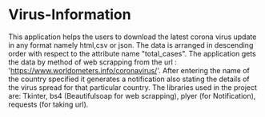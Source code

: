 # Virus-Information
This application helps the users to download the latest corona virus update in any format namely html,csv or json. The data is arranged in descending order with respect to the attribute name "total_cases". The application gets the data by method of web scrapping from the url : 'https://www.worldometers.info/coronavirus/'. After entering the name of the country specified it generates a notification also stating the details of the virus spread for that particular country. The libraries used in the project are: Tkinter, bs4 (Beautifulsoap for web scrapping), plyer (for Notification), requests (for taking url).
